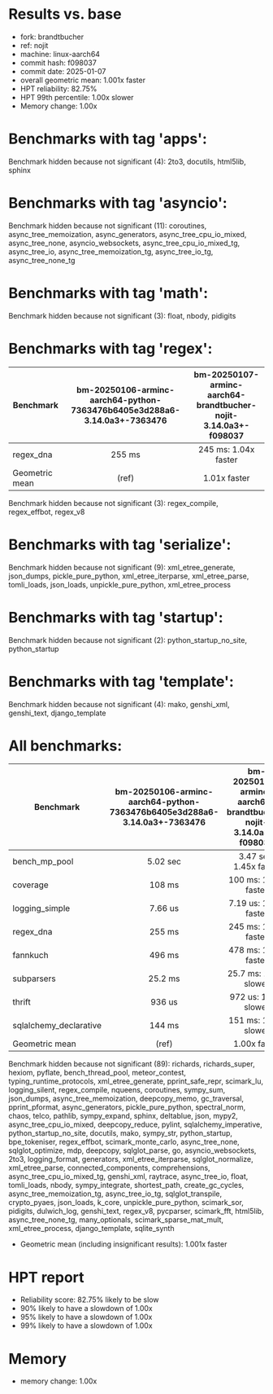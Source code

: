# Results vs. base

- fork: brandtbucher
- ref: nojit
- machine: linux-aarch64
- commit hash: f098037
- commit date: 2025-01-07
- overall geometric mean: 1.001x faster
- HPT reliability: 82.75%
- HPT 99th percentile: 1.00x slower
- Memory change: 1.00x

Benchmarks with tag 'apps':
===========================

Benchmark hidden because not significant (4): 2to3, docutils, html5lib, sphinx

Benchmarks with tag 'asyncio':
==============================

Benchmark hidden because not significant (11): coroutines, async_tree_memoization, async_generators, async_tree_cpu_io_mixed, async_tree_none, asyncio_websockets, async_tree_cpu_io_mixed_tg, async_tree_io, async_tree_memoization_tg, async_tree_io_tg, async_tree_none_tg

Benchmarks with tag 'math':
===========================

Benchmark hidden because not significant (3): float, nbody, pidigits

Benchmarks with tag 'regex':
============================

| Benchmark      | bm-20250106-arminc-aarch64-python-7363476b6405e3d288a6-3.14.0a3+-7363476 | bm-20250107-arminc-aarch64-brandtbucher-nojit-3.14.0a3+-f098037 |
|----------------|:------------------------------------------------------------------------:|:---------------------------------------------------------------:|
| regex_dna      | 255 ms                                                                   | 245 ms: 1.04x faster                                            |
| Geometric mean | (ref)                                                                    | 1.01x faster                                                    |

Benchmark hidden because not significant (3): regex_compile, regex_effbot, regex_v8

Benchmarks with tag 'serialize':
================================

Benchmark hidden because not significant (9): xml_etree_generate, json_dumps, pickle_pure_python, xml_etree_iterparse, xml_etree_parse, tomli_loads, json_loads, unpickle_pure_python, xml_etree_process

Benchmarks with tag 'startup':
==============================

Benchmark hidden because not significant (2): python_startup_no_site, python_startup

Benchmarks with tag 'template':
===============================

Benchmark hidden because not significant (4): mako, genshi_xml, genshi_text, django_template

All benchmarks:
===============

| Benchmark              | bm-20250106-arminc-aarch64-python-7363476b6405e3d288a6-3.14.0a3+-7363476 | bm-20250107-arminc-aarch64-brandtbucher-nojit-3.14.0a3+-f098037 |
|------------------------|:------------------------------------------------------------------------:|:---------------------------------------------------------------:|
| bench_mp_pool          | 5.02 sec                                                                 | 3.47 sec: 1.45x faster                                          |
| coverage               | 108 ms                                                                   | 100 ms: 1.08x faster                                            |
| logging_simple         | 7.66 us                                                                  | 7.19 us: 1.06x faster                                           |
| regex_dna              | 255 ms                                                                   | 245 ms: 1.04x faster                                            |
| fannkuch               | 496 ms                                                                   | 478 ms: 1.04x faster                                            |
| subparsers             | 25.2 ms                                                                  | 25.7 ms: 1.02x slower                                           |
| thrift                 | 936 us                                                                   | 972 us: 1.04x slower                                            |
| sqlalchemy_declarative | 144 ms                                                                   | 151 ms: 1.04x slower                                            |
| Geometric mean         | (ref)                                                                    | 1.00x faster                                                    |

Benchmark hidden because not significant (89): richards, richards_super, hexiom, pyflate, bench_thread_pool, meteor_contest, typing_runtime_protocols, xml_etree_generate, pprint_safe_repr, scimark_lu, logging_silent, regex_compile, nqueens, coroutines, sympy_sum, json_dumps, async_tree_memoization, deepcopy_memo, gc_traversal, pprint_pformat, async_generators, pickle_pure_python, spectral_norm, chaos, telco, pathlib, sympy_expand, sphinx, deltablue, json, mypy2, async_tree_cpu_io_mixed, deepcopy_reduce, pylint, sqlalchemy_imperative, python_startup_no_site, docutils, mako, sympy_str, python_startup, bpe_tokeniser, regex_effbot, scimark_monte_carlo, async_tree_none, sqlglot_optimize, mdp, deepcopy, sqlglot_parse, go, asyncio_websockets, 2to3, logging_format, generators, xml_etree_iterparse, sqlglot_normalize, xml_etree_parse, connected_components, comprehensions, async_tree_cpu_io_mixed_tg, genshi_xml, raytrace, async_tree_io, float, tomli_loads, nbody, sympy_integrate, shortest_path, create_gc_cycles, async_tree_memoization_tg, async_tree_io_tg, sqlglot_transpile, crypto_pyaes, json_loads, k_core, unpickle_pure_python, scimark_sor, pidigits, dulwich_log, genshi_text, regex_v8, pycparser, scimark_fft, html5lib, async_tree_none_tg, many_optionals, scimark_sparse_mat_mult, xml_etree_process, django_template, sqlite_synth

- Geometric mean (including insignificant results): 1.001x faster

# HPT report

- Reliability score: 82.75% likely to be slow
- 90% likely to have a slowdown of 1.00x
- 95% likely to have a slowdown of 1.00x
- 99% likely to have a slowdown of 1.00x

# Memory
- memory change: 1.00x